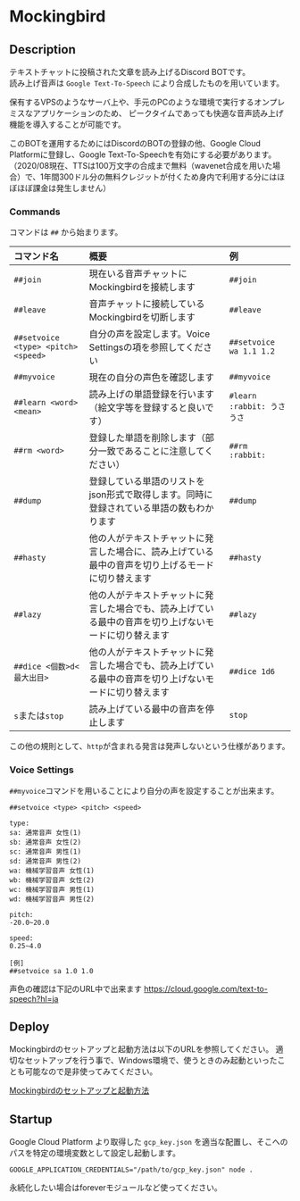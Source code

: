 # Mockingbird

## Description

テキストチャットに投稿された文章を読み上げるDiscord BOTです。<br>
読み上げ音声は `Google Text-To-Speech` により合成したものを用いています。

保有するVPSのようなサーバ上や、手元のPCのような環境で実行するオンプレミスなアプリケーションのため、
ピークタイムであっても快適な音声読み上げ機能を導入することが可能です。

このBOTを運用するためにはDiscordのBOTの登録の他、Google Cloud Platformに登録し、Google Text-To-Speechを有効にする必要があります。<br>
（2020/08現在、TTSは100万文字の合成まで無料（wavenet合成を用いた場合）で、1年間300ドル分の無料クレジットが付くため身内で利用する分にはほぼほぼ課金は発生しません）

### Commands

コマンドは `##` から始まります。

|コマンド名|概要|例|
|:-|:-|:-|
|`##join`|現在いる音声チャットにMockingbirdを接続します|`##join`|
|`##leave`|音声チャットに接続しているMockingbirdを切断します|`##leave`|
|`##setvoice <type> <pitch> <speed>`|自分の声を設定します。Voice Settingsの項を参照してください|`##setvoice wa 1.1 1.2`|
|`##myvoice`|現在の自分の声色を確認します|`##myvoice`|
|`##learn <word> <mean>`|読み上げの単語登録を行います（絵文字等を登録すると良いです）|`#learn :rabbit: うさうさ`|
|`##rm <word>`|登録した単語を削除します（部分一致であることに注意してください）|`##rm :rabbit:`|
|`##dump`|登録している単語のリストをjson形式で取得します。同時に登録されている単語の数もわかります|`##dump`|
|`##hasty`|他の人がテキストチャットに発言した場合に、読み上げている最中の音声を切り上げるモードに切り替えます|`##hasty`|
|`##lazy`|他の人がテキストチャットに発言した場合でも、読み上げている最中の音声を切り上げないモードに切り替えます|`##lazy`|
|`##dice <個数>d<最大出目>`|他の人がテキストチャットに発言した場合でも、読み上げている最中の音声を切り上げないモードに切り替えます|`##dice 1d6`|
|`s`または`stop`|読み上げている最中の音声を停止します|`stop`|

この他の規則として、`http`が含まれる発言は発声しないという仕様があります。

### Voice Settings

`##myvoice`コマンドを用いることにより自分の声を設定することが出来ます。

```
##setvoice <type> <pitch> <speed>

type:
sa: 通常音声 女性(1)
sb: 通常音声 女性(2)
sc: 通常音声 男性(1)
sd: 通常音声 男性(2)
wa: 機械学習音声 女性(1)
wb: 機械学習音声 女性(2)
wc: 機械学習音声 男性(1)
wd: 機械学習音声 男性(2)

pitch:
-20.0~20.0

speed:
0.25~4.0

[例]
##setvoice sa 1.0 1.0
```

声色の確認は下記のURL中で出来ます
https://cloud.google.com/text-to-speech?hl=ja

## Deploy

Mockingbirdのセットアップと起動方法は以下のURLを参照してください。
適切なセットアップを行う事で、Windows環境で、使うときのみ起動といったことも可能なので是非使ってみてください。

[Mockingbirdのセットアップと起動方法](https://scrapbox.io/azurite-tech-note/Mockingbird%E3%81%AE%E3%82%BB%E3%83%83%E3%83%88%E3%82%A2%E3%83%83%E3%83%97%E3%81%A8%E8%B5%B7%E5%8B%95%E6%96%B9%E6%B3%95)

## Startup

Google Cloud Platform より取得した `gcp_key.json` を適当な配置し、そこへのパスを特定の環境変数として設定し起動します。

```
GOOGLE_APPLICATION_CREDENTIALS="/path/to/gcp_key.json" node .
```

永続化したい場合はforeverモジュールなど使ってください。
